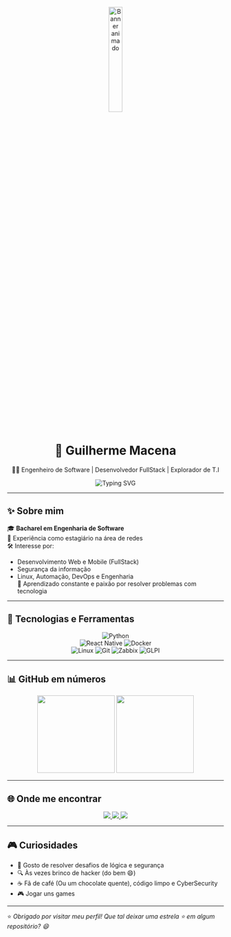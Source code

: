 <p align="center">
  <img src="https://user-images.githubusercontent.com/74038190/225813708-98b745f2-7d22-48cf-9150-083f1b00d6c9.gif" width="25%" alt="Banner animado">
</p>

<h1 align="center">🚀 Guilherme Macena</h1>
<p align="center">
  👨‍💻 Engenheiro de Software | Desenvolvedor FullStack | Explorador de T.I
</p>

<p align="center">
  <img src="https://readme-typing-svg.herokuapp.com?font=Fira+Code&size=22&pause=1000&color=36BCF7&center=true&vCenter=true&width=435&lines=Olá%2C+eu+sou+o+Guilherme!;Desenvolvimento+FullStack+%F0%9F%92%BB;Cibersegurança+e+Automação+%F0%9F%94%90;Linux%2C+Redes+e+Engenharia+%F0%9F%92%AA" alt="Typing SVG" />
</p>

---

## ✨ Sobre mim

🎓 **Bacharel em Engenharia de Software**  
🔌 Experiência como estagiário na área de redes  
🛠️ Interesse por:
- Desenvolvimento Web e Mobile (FullStack)
- Segurança da informação
- Linux, Automação, DevOps e Engenharia  
🧠 Aprendizado constante e paixão por resolver problemas com tecnologia

---

## 🧰 Tecnologias e Ferramentas

<div align="center">
  
![Python](https://img.shields.io/badge/-Python-05122A?style=for-the-badge&logo=python)  
![React Native](https://img.shields.io/badge/-React_Native-05122A?style=for-the-badge&logo=react)
![Docker](https://img.shields.io/badge/-Docker-05122A?style=for-the-badge&logo=docker)  
![Linux](https://img.shields.io/badge/-Linux-05122A?style=for-the-badge&logo=linux)
![Git](https://img.shields.io/badge/-Git-05122A?style=for-the-badge&logo=git)
![Zabbix](https://img.shields.io/badge/-Zabbix-05122A?style=for-the-badge&logo=zabbix)
![GLPI](https://img.shields.io/badge/-GLPI-05122A?style=for-the-badge&logo=glpi)

</div>

---

## 📊 GitHub em números

<div align="center">
  <img height="180em" src="https://github-readme-stats.vercel.app/api?username=MacenaGuilherme&show_icons=true&theme=tokyonight" />
  <img height="180em" src="https://github-readme-stats.vercel.app/api/top-langs/?username=MacenaGuilherme&layout=compact&theme=tokyonight"/>
</div>

---

## 🌐 Onde me encontrar

<p align="center">
  <a href="https://www.linkedin.com/in/guilherme-macena-369a022b0" target="_blank">
    <img src="https://img.shields.io/badge/-LinkedIn-0077B5?style=for-the-badge&logo=linkedin&logoColor=white"/>
  </a>
  <a href="mailto:gmma0408@gmail.com">
    <img src="https://img.shields.io/badge/-Email-EA4335?style=for-the-badge&logo=gmail&logoColor=white"/>
  </a>
  <a href="https://github.com/MacenaGuilherme">
    <img src="https://img.shields.io/badge/-GitHub-181717?style=for-the-badge&logo=github&logoColor=white"/>
  </a>
</p>

---

## 🎮 Curiosidades

- 🎯 Gosto de resolver desafios de lógica e segurança  
- 🔍 Às vezes brinco de hacker (do bem 😄)  
- ☕ Fã de café (Ou um chocolate quente), código limpo e CyberSecurity
- 🎮 Jogar uns games

---

⭐ *Obrigado por visitar meu perfil! Que tal deixar uma estrela ⭐ em algum repositório? 😄*

